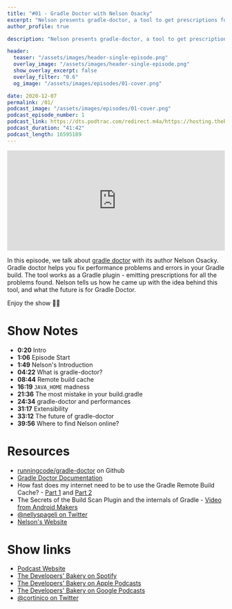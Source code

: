 ```yaml
---
title: "#01 - Gradle Doctor with Nelson Osacky"
excerpt: "Nelson presents gradle-doctor, a tool to get prescriptions for your inefficient Gradle build"
author_profile: true

description: "Nelson presents gradle-doctor, a tool to get prescriptions for your inefficient Gradle build"

header:
  teaser: "/assets/images/header-single-episode.png"
  overlay_image: "/assets/images/header-single-episode.png"
  show_overlay_excerpt: false
  overlay_filter: "0.6"
  og_image: "/assets/images/episodes/01-cover.png"

date: 2020-12-07
permalink: /01/
podcast_image: "/assets/images/episodes/01-cover.png"
podcast_episode_number: 1
podcast_link: https://dts.podtrac.com/redirect.m4a/https://hosting.thebakery.dev/01-thedevelopersbakery-gradle-doctor.m4a
podcast_duration: "41:42"
podcast_length: 16595189
---
```


<iframe src="https://open.spotify.com/embed-podcast/episode/472S9FHpiOL3SmhR16ZxpZ" width="100%" height="232" frameborder="0" allowtransparency="true" allow="encrypted-media"></iframe>

In this episode, we talk about [gradle doctor](https://github.com/runningcode/gradle-doctor) with its author Nelson Osacky. Gradle doctor helps you fix performance problems and errors in your Gradle build. The tool works as a Gradle plugin - emitting prescriptions for all the problems found. Nelson tells us how he came up with the idea behind this tool, and what the future is for Gradle Doctor.

Enjoy the show 👨‍🍳

# Show Notes

* **0:20** Intro
* **1:06** Episode Start
* **1:49** Nelson's Introduction
* **04:22**	What is gradle-doctor?
* **08:44**	Remote build cache
* **16:19** `JAVA_HOME` madness
* **21:36**	The most mistake in your build.gradle
* **24:34** gradle-doctor and performances
* **31:17**	Extensibility
* **33:12**	The future of gradle-doctor
* **39:56**	Where to find Nelson online?

# Resources

* <i class="fab fa-github"></i> [runningcode/gradle-doctor](https://github.com/runningcode/gradle-doctor) on Github
* <i class="fab fa-github"></i> [Gradle Doctor Documentation](https://runningcode.github.io/gradle-doctor/)
* <i class="fab fa-medium"></i> How fast does my internet need to be to use the Gradle Remote Build Cache? - [Part 1](https://medium.com/swlh/how-fast-does-my-internet-need-to-be-to-use-the-gradle-remote-build-cache-part-1-4acaa6f9a2fa) and [Part 2](https://medium.com/@runningcode/how-fast-does-my-internet-need-to-be-to-use-the-gradle-remote-build-cache-part-2-1bc2b171f19)
* <i class="fab fa-youtube"></i> The Secrets of the Build Scan Plugin and the internals of Gradle - [Video from Android Makers](https://www.youtube.com/watch?v=lgaqS0pmUzk)
* <i class="fab fa-twitter"></i> [@nellyspageli on Twitter](https://twitter.com/nellyspageli)
* <i class="fas fa-link"></i> [Nelson's Website](https://osacky.com/)

# Show links

* <i class="fas fa-link"></i> [Podcast Website](https://thebakery.dev)
* <i class="fab fa-spotify"></i> [The Developers' Bakery on Spotify](https://open.spotify.com/show/4jV6Yoz7D38sZJlYMzJm3k?si=AL3ske_0R_CKlEScMhYhug)
* <i class="fas fa-podcast"></i> [The Developers' Bakery on Apple Podcasts](https://podcasts.apple.com/us/podcast/the-developers-bakery/id1542849034)
* <i class="fab fa-google-play"></i> [The Developers' Bakery on Google Podcasts](https://podcasts.google.com/feed/aHR0cHM6Ly90aGViYWtlcnkuZGV2L3BvZGNhc3QueG1s)
* <i class="fab fa-twitter"></i> [@cortinico on Twitter](https://twitter.com/cortinico)